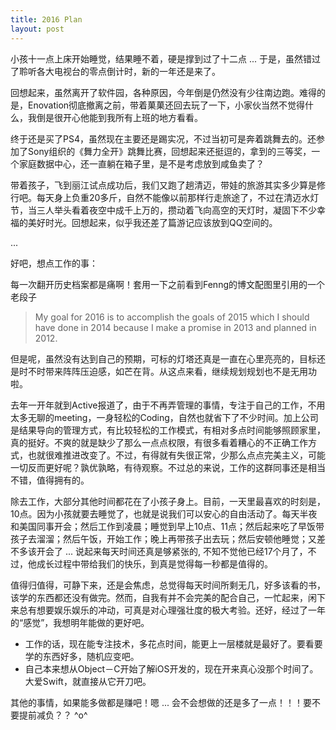 ```yaml
---
title: 2016 Plan
layout: post
---
```


小孩十一点上床开始睡觉，结果睡不着，硬是撑到过了十二点 ... 于是，虽然错过了聆听各大电视台的零点倒计时，新的一年还是来了。

回想起来，虽然离开了软件园，各种原因，今年倒是仍然没有少往南边跑。难得的是，Enovation彻底撤离之前，带着菓菓还回去玩了一下，小家伙当然不觉得什么，我倒是很开心他能到我所有上班的地方看看。

终于还是买了PS4，虽然现在主要还是踢实况，不过当初可是奔着跳舞去的。还参加了Sony组织的《舞力全开》跳舞比赛，回想起来还挺逗的，拿到的三等奖，一个家庭数据中心，还一直躺在箱子里，是不是考虑放到咸鱼卖了？

带着孩子，飞到丽江试点成功后，我们又跑了趟清迈，带娃的旅游其实多少算是修行吧。每天身上负重20多斤，自然不能像以前那样行走旅途了，不过在清迈水灯节，当三人举头看着夜空中成千上万的，攒动着飞向高空的天灯时，凝固下不少幸福的美好时光。回想起来，似乎我还差了篇游记应该放到QQ空间的。

 ...

好吧，想点工作的事：

每一次翻开历史档案都是痛啊！套用一下之前看到Fenng的博文配图里引用的一个老段子 

> My goal for 2016 is to accomplish the goals of 2015 which I should have done in 2014 because I make a promise in 2013 and planned in 2012. 

但是呢，虽然没有达到自己的预期，可标的灯塔还真是一直在心里亮亮的，目标还是时不时带来阵阵压迫感，如芒在背。从这点来看，继续规划规划也不是无用功啦。

去年一开年就到Active报道了，由于不再弄管理的事情，专注于自己的工作，不用太多无聊的meeting，一身轻松的Coding，自然也就省下了不少时间。加上公司是结果导向的管理方式，有比较轻松的工作模式，有相对多点时间能够照顾家里，真的挺好。不爽的就是缺少了那么一点点权限，有很多看着糟心的不正确工作方式，也就很难推进改变了。不过，有得就有失很正常，少那么点点完美主义，可能一切反而更好呢？孰优孰略，有待观察。不过总的来说，工作的这群同事还是相当不错，值得拥有的。

除去工作，大部分其他时间都花在了小孩子身上。目前，一天里最喜欢的时刻是，10点。因为小孩就要去睡觉了，也就是说我们可以安心的自由活动了。每天半夜和美国同事开会；然后工作到凌晨；睡觉到早上10点、11点；然后起来吃了早饭带孩子去溜溜；然后午饭，开始工作；晚上再带孩子出去玩；然后安顿他睡觉；又差不多该开会了 ... 说起来每天时间还真是够紧张的, 不知不觉他已经17个月了，不过，他成长过程中带给我们的快乐，到真是觉得每一秒都是值得的。

值得归值得，可静下来，还是会焦虑，总觉得每天时间所剩无几，好多该看的书，该学的东西都还没有做完。然而，自我有并不会完美的配合自己，一忙起来，闲下来总有想要娱乐娱乐的冲动，可真是对心理强壮度的极大考验。还好，经过了一年的“感觉”，我想明年能做的更好吧。

* 工作的话，现在能专注技术，多花点时间，能更上一层楼就是最好了。要看要学的东西好多，随机应变吧。
* 自己本来想从Object－C开始了解iOS开发的，现在开来真心没那个时间了。大爱Swift，就直接从它开刀吧。

其他的事情，如果能多做都是赚吧！嗯 ... 会不会想做的还是多了一点！！！要不要提前减负？？ ^o^
